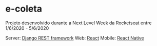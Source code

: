 # e-coleta
Projeto desenvolvido durante a Next Level Week da Rocketseat entre 1/6/2020 - 5/6/2020

Server: [Django REST framework](https://www.django-rest-framework.org/)
Web: [React](https://pt-br.reactjs.org/)
Mobile: [React Native](https://reactnative.dev/)
